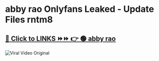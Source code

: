 
 # abby rao Onlyfans Leaked - Update Files rntm8

## <h2><a href="https://clipsfans.com/abby_rao&ref=git">🔗 Click to LINKS ⏩⏩ 👉 🟢 abby rao </a></h2>

<a href="https://clipsfans.com/abby_rao&ref=git" rel="nofollow" data-target="animated-image.originalLink"><img src="https://i.ibb.co.com/xMMVF88/686577567.gif" alt="Viral Video Original" style="max-width: 100%; display: inline-block;" data-target="animated-image.originalImage"></a>

